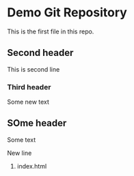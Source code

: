 # Demo Git Repository

This is the first file in this repo.

## Second header

This is second line

### Third header

Some new text

## SOme header

Some text

New line
1.  index.html